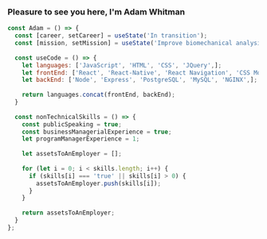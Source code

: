 ### Pleasure to see you here, I'm Adam Whitman
```javascript
const Adam = () => {
  const [career, setCareer] = useState('In transition');
  const [mission, setMission] = useState('Improve biomechanical analysis of patients' movements to find the origin of the problem, not just the location of the pain');
  
  const useCode = () => {
    let languages: ['JavaScript', 'HTML', 'CSS', 'JQuery',];
    let frontEnd: ['React', 'React-Native', 'React Navigation', 'CSS Modules', 'Webpack', 'Babel', 'Axios',];
    let backEnd: ['Node', 'Express', 'PostgreSQL', 'MySQL', 'NGINX',];
    
    return languages.concat(frontEnd, backEnd);
  }
  
  const nonTechnicalSkills = () => {
    const publicSpeaking = true;
    const businessManagerialExperience = true;
    let programManagerExperience = 1;
    
    let assetsToAnEmployer = [];
    
    for (let i = 0; i < skills.length; i++) {
      if (skills[i] === 'true' || skills[i] > 0) {
        assetsToAnEmployer.push(skills[i]);
      }
    }
    
    return assetsToAnEmployer;
  }
};
```

<!--
**emagdaeh/emagdaeh** is a ✨ _special_ ✨ repository because its `README.md` (this file) appears on your GitHub profile.

Here are some ideas to get you started:

- 🔭 I’m currently working on ...
- 🌱 I’m currently learning ...
- 👯 I’m looking to collaborate on ...
- 🤔 I’m looking for help with ...
- 💬 Ask me about ...
- 📫 How to reach me: ...
- 😄 Pronouns: ...
- ⚡ Fun fact: ...
-->
